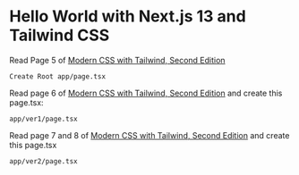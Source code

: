 # Hello World with Next.js 13 and Tailwind CSS

Read Page 5 of [Modern CSS with Tailwind, Second Edition](https://pragprog.com/titles/tailwind2/modern-css-with-tailwind-second-edition/)

    Create Root app/page.tsx

Read page 6 of [Modern CSS with Tailwind, Second Edition](https://pragprog.com/titles/tailwind2/modern-css-with-tailwind-second-edition/)  and create this page.tsx:

    app/ver1/page.tsx

Read page 7 and 8 of [Modern CSS with Tailwind, Second Edition](https://pragprog.com/titles/tailwind2/modern-css-with-tailwind-second-edition/) and create this page.tsx

    app/ver2/page.tsx
